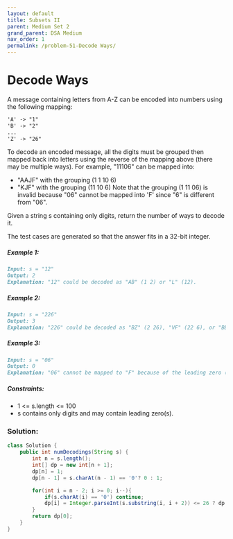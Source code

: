 ```yaml
---
layout: default
title: Subsets II
parent: Medium Set 2
grand_parent: DSA Medium
nav_order: 1
permalink: /problem-51-Decode Ways/
---
```

# Decode Ways
A message containing letters from A-Z can be encoded into numbers using the following mapping:
```markdown
'A' -> "1"
'B' -> "2"
...
'Z' -> "26"
```
To decode an encoded message, all the digits must be grouped then mapped back into letters using the reverse of the mapping above (there may be multiple ways). For example, "11106" can be mapped into:

* "AAJF" with the grouping (1 1 10 6)
* "KJF" with the grouping (11 10 6)
Note that the grouping (1 11 06) is invalid because "06" cannot be mapped into 'F' since "6" is different from "06".

Given a string s containing only digits, return the number of ways to decode it.

The test cases are generated so that the answer fits in a 32-bit integer.

##### Example 1:
```markdown
Input: s = "12"
Output: 2
Explanation: "12" could be decoded as "AB" (1 2) or "L" (12).
```
##### Example 2:
```markdown
Input: s = "226"
Output: 3
Explanation: "226" could be decoded as "BZ" (2 26), "VF" (22 6), or "BBF" (2 2 6).
```
##### Example 3:
```markdown
Input: s = "06"
Output: 0
Explanation: "06" cannot be mapped to "F" because of the leading zero ("6" is different from "06").
```
##### Constraints:
* 1 <= s.length <= 100
* s contains only digits and may contain leading zero(s).

### Solution:
```java
class Solution {
    public int numDecodings(String s) {
        int n = s.length();
        int[] dp = new int[n + 1];
        dp[n] = 1;
        dp[n - 1] = s.charAt(n - 1) == '0'? 0 : 1;

        for(int i = n - 2; i >= 0; i--){
            if(s.charAt(i) == '0') continue;
            dp[i] = Integer.parseInt(s.substring(i, i + 2)) <= 26 ? dp[i + 1] + dp[i + 2] : dp[i + 1];
        }
        return dp[0];
    }
}
```